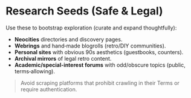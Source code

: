 # Research Seeds (Safe & Legal)

Use these to bootstrap exploration (curate and expand thoughtfully):
- **Neocities** directories and discovery pages.
- **Webrings** and hand‑made blogrolls (retro/DIY communities).
- **Personal sites** with obvious 90s aesthetics (guestbooks, counters).
- **Archival mirrors** of legal retro content.
- **Academic/special-interest forums** with odd/obscure topics (public, terms‑allowing).

> Avoid scraping platforms that prohibit crawling in their Terms or require authentication.
